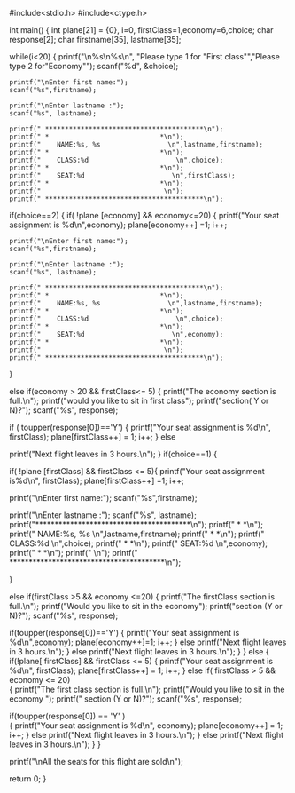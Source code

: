 #include<stdio.h>
#include<ctype.h>

int main()
{
    int plane[21] = {0}, i=0,
    firstClass=1,economy=6,choice;
    char response[2];
    char firstname[35], lastname[35];

while(i<20)
{
  printf("\n%s\n%s\n", "Please type 1 for \"First class\"","Please type 2 for\"Economy\"");
  scanf("%d", &choice);

    printf("\nEnter first name:");
    scanf("%s",firstname);

    printf("\nEnter lastname :");
    scanf("%s", lastname);

    printf(" ****************************************\n");
    printf(" *                            *\n");
    printf("    NAME:%s, %s                 \n",lastname,firstname);
    printf(" *                            *\n");
    printf("    CLASS:%d                      \n",choice);
    printf(" *                            *\n");
    printf("    SEAT:%d                      \n",firstClass);
    printf(" *                            *\n");
    printf("                               \n");
    printf(" ****************************************\n");


if(choice==2)
{
if( !plane [economy] && economy<=20)
  {
    printf("Your seat assignment is %d\n",economy);
    plane[economy++] =1;
    i++;

    printf("\nEnter first name:");
    scanf("%s",firstname);

    printf("\nEnter lastname :");
    scanf("%s", lastname);

    printf(" ****************************************\n");
    printf(" *                            *\n");
    printf("    NAME:%s, %s                 \n",lastname,firstname);
    printf(" *                            *\n");
    printf("    CLASS:%d                      \n",choice);
    printf(" *                            *\n");
    printf("    SEAT:%d                      \n",economy);
    printf(" *                            *\n");
    printf("                               \n");
    printf(" ****************************************\n");

}

else if(economy > 20 && firstClass<= 5)
{
  printf("The economy section is full.\n");
  printf("would you like to sit in first class");
  printf("section( Y or N)?");
  scanf("%s", response);

  if ( toupper(response[0])=='Y')
{
  printf("Your seat assignment is %d\n", firstClass);
  plane[firstClass++] = 1;
  i++;
}
else

 printf("Next flight leaves in 3 hours.\n");
}
if(choice==1)
{

if( !plane [firstClass] && firstClass <= 5){
printf("Your seat assignment is%d\n", firstClass);
plane[firstClass++] =1;
i++;

printf("\nEnter first name:");
scanf("%s",firstname);

printf("\nEnter lastname :");
scanf("%s", lastname);
printf("****************************************\n");
printf(" *                                   *\n");
printf("    NAME:%s, %s                 \n",lastname,firstname);
printf(" *                            *\n");
printf("    CLASS:%d                      \n",choice);
printf(" *                            *\n");
printf("    SEAT:%d                      \n",economy);
printf(" *                            *\n");
printf("                               \n");
printf(" ****************************************\n");

}

else if(firstClass >5 && economy <=20)
{
printf("The firstClass section is full.\n");
printf("Would you like to sit in the economy");
printf("section (Y or N)?");
scanf("%s", response);


 if(toupper(response[0])=='Y')
{
  printf("Your seat assignment is %d\n",economy);
  plane[economy++]=1;
  i++;
}
else
printf("Next flight leaves in 3 hours.\n");
}
else
printf("Next flight leaves in 3 hours.\n");
  }
}
else 
{
  if(!plane[ firstClass] && firstClass <= 5) 
{
  printf("Your seat assignment is %d\n", firstClass);
  plane[firstClass++] = 1;
  i++;
 }
else if( firstClass > 5 && economy <= 20)  
{
printf("The first class section is full.\n");
printf("Would you like to sit in the economy ");
printf(" section (Y or N)?");
scanf("%s", response);

if(toupper(response[0]) == 'Y' )  
{
printf("Your seat assignment is %d\n", economy);
plane[economy++] = 1;
i++;
 }
else
  printf("Next flight leaves in 3 hours.\n");
}
else
   printf("Next flight leaves in 3 hours.\n");
      }
   }

   printf("\nAll the seats for this flight are sold\n");

   return 0;
}

